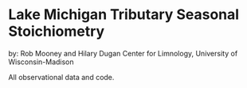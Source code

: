 # Lake Michigan Tributary Seasonal Stoichiometry 

by: Rob Mooney and Hilary Dugan 
Center for Limnology, University of Wisconsin-Madison

All observational data and code. 

